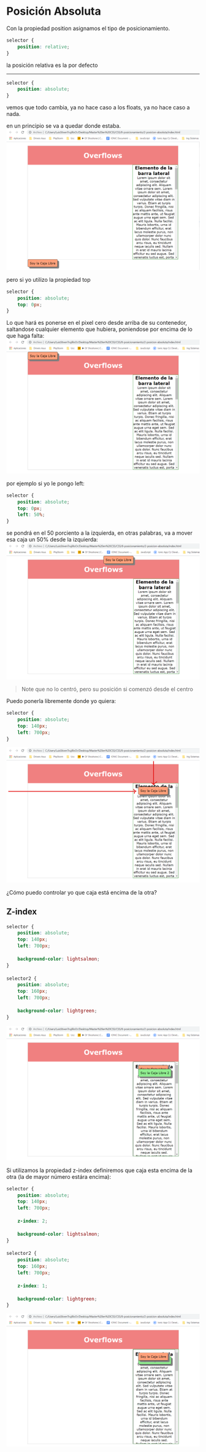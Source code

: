 # Posición Absoluta
Con la propiedad position asignamos el tipo de posicionamiento.

```CSS
selector {
    position: relative;
}
```

la posición relativa es la por defecto
___

```CSS
selector {
    position: absolute;
}
```

vemos que todo cambia, ya no hace caso a los floats, ya no hace caso a nada.

en un principio se va a quedar donde estaba.
![absolute](./images/absolute-0.png "absolute only")

pero si yo utilizo la propiedad top
```CSS
selector {
    position: absolute;
    top: 0px;
}
```
Lo que hará es ponerse en el pixel cero desde arriba de su contenedor, saltandose cualquier elemento que hubiera, poniendose por encima de lo que haga falta:
![absolute](./images/absolute-1.png "absolute")

por ejemplo si yo le pongo left:
```CSS
selector {
    position: absolute;
    top: 0px;
    left: 50%;
}
```
se pondrá en el 50 porciento a la izquierda, en otras palabras, va a mover esa caja un 50% desde la izquierda:
![absolute](./images/absolute-2.png "absolute")
> Note que no lo centró, pero su posición si comenzó desde el centro

Puedo ponerla libremente donde yo quiera:
```CSS
selector {
    position: absolute;
    top: 140px;
    left: 700px;
}
```
![absolute](./images/absolute-3.png "absolute")

¿Cómo puedo controlar yo que caja está encima de la otra?
## Z-index
```CSS
selector {
    position: absolute;
    top: 140px;
    left: 700px;

    background-color: lightsalmon;
}

selector2 {
    position: absolute;
    top: 160px;
    left: 700px;

    background-color: lightgreen;
}
```
![absolute](./images/absolute-4.png "absolute")

Si utilizamos la propiedad z-index definiremos que caja esta encima de la otra (la de mayor número estára encima):
```CSS
selector {
    position: absolute;
    top: 140px;
    left: 700px;

    z-index: 2;

    background-color: lightsalmon;
}

selector2 {
    position: absolute;
    top: 160px;
    left: 700px;

    z-index: 1;

    background-color: lightgreen;
}
```
![absolute](./images/absolute-5.png "absolute")

